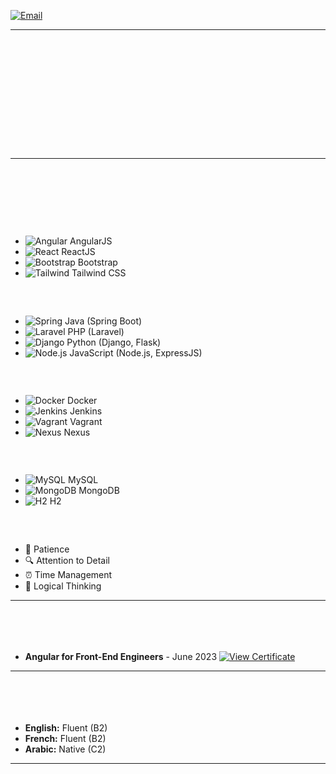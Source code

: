 # Hi there! My name is Samar. <img id="wave" src="https://media.giphy.com/media/hvRJCLFzcasrR4ia7z/giphy.gif" width="30px">

**IT Engineering Student | Full-Stack Web Developer**

<a href="mailto:rebhisamar60@gmail.com">
  <img src="https://img.shields.io/badge/Email-rebhisamar60@gmail.com-D14836?style=for-the-badge&logo=gmail&logoColor=white" alt="Email" />
</a>

---

## 📜 Profile
I am a **third-year IT engineering student** majoring in **web development** at **ESPRIT**. With extensive experience in **full-stack development**, I have a solid understanding of the field's fundamental frameworks and technologies. I am currently seeking a **six-month final year project internship** in full-stack development, focusing on **CI/CD integration** and **microservices architecture**, as I aim to lay the groundwork for a successful career. 🚀

---

## 💻 Skills

### Front-End Technologies
- ![Angular](https://img.shields.io/badge/-AngularJS-DD0031?style=flat&logo=angular&logoColor=white) AngularJS
- ![React](https://img.shields.io/badge/-ReactJS-61DAFB?style=flat&logo=react&logoColor=white) ReactJS
- ![Bootstrap](https://img.shields.io/badge/-Bootstrap-563D7C?style=flat&logo=bootstrap&logoColor=white) Bootstrap
- ![Tailwind](https://img.shields.io/badge/-Tailwind%20CSS-06B6D4?style=flat&logo=tailwindcss&logoColor=white) Tailwind CSS

### Back-End Technologies
- ![Spring](https://img.shields.io/badge/-Spring%20Boot-6DB33F?style=flat&logo=spring&logoColor=white) Java (Spring Boot)
- ![Laravel](https://img.shields.io/badge/-Laravel-EF3E00?style=flat&logo=laravel&logoColor=white) PHP (Laravel)
- ![Django](https://img.shields.io/badge/-Django-092E20?style=flat&logo=django&logoColor=white) Python (Django, Flask)
- ![Node.js](https://img.shields.io/badge/-Node.js-8CC84B?style=flat&logo=node.js&logoColor=white) JavaScript (Node.js, ExpressJS)

### DevOps Tools
- ![Docker](https://img.shields.io/badge/-Docker-2496ED?style=flat&logo=docker&logoColor=white) Docker
- ![Jenkins](https://img.shields.io/badge/-Jenkins-D24939?style=flat&logo=jenkins&logoColor=white) Jenkins
- ![Vagrant](https://img.shields.io/badge/-Vagrant-186128?style=flat&logo=vagrant&logoColor=white) Vagrant
- ![Nexus](https://img.shields.io/badge/-Nexus-008C5E?style=flat&logo=nexus&logoColor=white) Nexus

### Databases
- ![MySQL](https://img.shields.io/badge/-MySQL-4479A1?style=flat&logo=mysql&logoColor=white) MySQL
- ![MongoDB](https://img.shields.io/badge/-MongoDB-47A248?style=flat&logo=mongodb&logoColor=white) MongoDB
- ![H2](https://img.shields.io/badge/-H2-003DA5?style=flat&logo=h2database&logoColor=white) H2

### Soft Skills
- 🧘 Patience
- 🔍 Attention to Detail
- ⏰ Time Management
- 🧠 Logical Thinking

---

## 🎓 Certifications
- **Angular for Front-End Engineers** - June 2023 [![View Certificate](https://img.shields.io/badge/View%20Certificate-007ACC?style=for-the-badge&logo=Microsoft&logoColor=white)](your_certificate_link_here)

---

## 🌍 Languages
- **English:** Fluent (B2)
- **French:** Fluent (B2)
- **Arabic:** Native (C2)

---

<style>
  #wave {
    animation: bounce 2s infinite;
  }

  @keyframes bounce {
    0%, 20%, 50%, 80%, 100% {
      transform: translateY(0);
    }
    40% {
      transform: translateY(-10px);
    }
    60% {
      transform: translateY(-5px);
    }
  }

  h1, h2, h3, p {
    opacity: 0;
    animation: fadeIn 1s forwards;
  }

  h1 {
    animation-delay: 0.5s;
  }

  h2 {
    animation-delay: 1s;
  }

  h3 {
    animation-delay: 1.5s;
  }

  p {
    animation-delay: 2s;
  }

  @keyframes fadeIn {
    to {
      opacity: 1;
    }
  }
</style>
